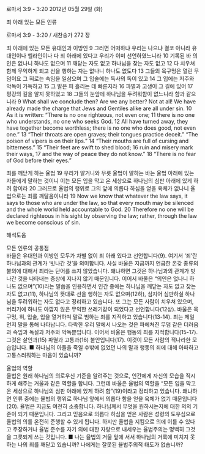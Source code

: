 로마서 3:9 - 3:20 
2012년 05월 29일 (화)

죄 아래 있는 모든 인류



로마서 3:9 - 3:20 / 새찬송가 272 장


죄 아래에 있는 모든 유대인과 이방인
9 그러면 어떠하냐 우리는 나으냐 결코 아니라 유대인이나 헬라인이나 다 죄 아래에 있다고 우리가 이미 선언하였느니라 10 기록된 바 의인은 없나니 하나도 없으며 11 깨닫는 자도 없고 하나님을 찾는 자도 없고 12 다 치우쳐 함께 무익하게 되고 선을 행하는 자는 없나니 하나도 없도다 13 그들의 목구멍은 열린 무덤이요 그 혀로는 속임을 일삼으며 그 입술에는 독사의 독이 있고 14 그 입에는 저주와 악독이 가득하고 15 그 발은 피 흘리는 데 빠른지라 16 파멸과 고생이 그 길에 있어 17 평강의 길을 알지 못하였고 18 그들의 눈앞에 하나님을 두려워함이 없느니라 함과 같으니라
9 What shall we conclude then? Are we any better? Not at all! We have already made the charge that Jews and Gentiles alike are all under sin. 10 As it is written: “There is no one righteous, not even one; 11 there is no one who understands, no one who seeks God. 12 All have turned away, they have together become worthless; there is no one who does good, not even one.” 13 “Their throats are open graves; their tongues practice deceit.” “The poison of vipers is on their lips.” 14 “Their mouths are full of cursing and bitterness.” 15 “Their feet are swift to shed blood; 16 ruin and misery mark their ways, 17 and the way of peace they do not know.” 18 “There is no fear of God before their eyes.”

죄를 깨닫게 하는 율법
19 우리가 알거니와 무릇 율법이 말하는 바는 율법 아래에 있는 자들에게 말하는 것이니 이는 모든 입을 막고 온 세상으로 하나님의 심판 아래에 있게 하려 함이라 20 그러므로 율법의 행위로 그의 앞에 의롭다 하심을 얻을 육체가 없나니 율법으로는 죄를 깨달음이니라
19 Now we know that whatever the law says, it says to those who are under the law, so that every mouth may be silenced and the whole world held accountable to God. 20 Therefore no one will be declared righteous in his sight by observing the law; rather, through the law we become conscious of sin.

해석도움





모든 인류의 공통점  
바울은 유대인과 이방인 모두가 차별 없이 죄 아래 있다고 선언합니다(9). 여기서 ‘죄’란 하나님과의 관계가 ‘빗나간 것’을 의미합니다. 사실 바울은 지금까지 언급한 온갖 종류의 불의에 대해서 죄라는 단어를 쓰지 않았습니다. 왜냐하면 그것은 하나님과의 관계가 빗나간 것을 나타내는 증상에 지나지 않기 때문입니다. 이어서 바울은 “의인은 없나니 하나도 없으며”(10)라는 말씀을 인용하면서 인간 중에는 하나님을 깨닫는 자도 없고 찾는 자도 없고(11), 하나님의 뜻대로 선을 행하는 자도 없으며(12하), 심지어 심판하실 하나님을 두려워하는 자도 없다고 정리하고 있습니다. 또 그는 모든 사람이 치우쳐 있으며, 버리기에 하나도 아깝지 않은 무익한 쓰레기같이 되었다고 선언합니다(12상). 바울은 목구멍, 혀, 입술, 입을 열거하며 말로 범하는 죄를 지적하고 있습니다(13-14). 죄는 제일 먼저 말을 통해 나타납니다. 타락한 우리 말에서 나오는 것은 파헤쳐진 무덤 같은 더러움과 속임과 독설과 저주와 악독뿐입니다. 이어서 바울은 행동의 죄를 지적합니다(15-17). 그것은 살인과(15) 파멸과 고통과(16) 불안입니다(17). 이것이 모든 사람의 적나라한 모습입니다.
■ 하나님의 아들을 죽일 수밖에 없었던 나의 말과 행동의 죄에 대해 아파하고 고통스러워하는 마음이 있습니까?

율법의 역할  
율법은 원래 하나님의 의로우신 기준을 알려주는 것으로, 인간에게 자신의 모습을 직시하게 해주는 거울과 같은 역할을 합니다. 그런데 바울은 율법의 역할을 “모든 입을 막고 온 세상으로 하나님의 심판 아래에 있게 하려 함”(19)이라고 정리하고 있습니다. 왜냐하면 인류 중에는 율법의 행위로 하나님 앞에서 의롭다 함을 얻을 육체가 없기 때문입니다(20). 율법은 지금도 여전히 소중합니다. 하나님께서 무엇을 원하시는지에 대한 의의 기준이 되기 때문입니다. 그리고 믿음으로 의롭다 하심을 얻은 사람은 성령의 도우심으로 율법의 의를 온전히 준행할 수 있게 됩니다. 하지만 율법을 지킴으로 의에 이를 수 있다고 주장하거나 율법 준수를 자기 의에 대한 자랑으로 내세우는 율법주의는 명백히 그것을 그릇되게 쓰는 것입니다.
■ 나는 율법의 거울 앞에 서서 하나님의 거룩에 미치지 못하는 나의 죄를 깨닫고 있습니까? 나에게는 잘못된 율법주의적 태도가 없습니까?
